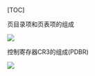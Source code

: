 [TOC]





页目录项和页表项的组成

![]( https://github.com/chenyansong1/note/blob/master/images/linux/x86/image-20200106195034322.png?raw=true)


控制寄存器CR3的组成(PDBR)

![](https://github.com/chenyansong1/note/blob/master/images/linux/x86/image-20200106202059394.png?raw=true)

